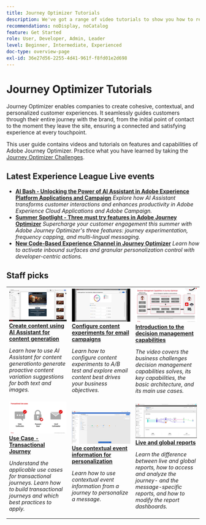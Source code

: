 ```yaml
---
title: Journey Optimizer Tutorials
description: We've got a range of video tutorials to show you how to reap the benefits of Journey Optimizer.
recommendations: noDisplay, noCatalog
feature: Get Started
role: User, Developer, Admin, Leader
level: Beginner, Intermediate, Experienced
doc-type: overview-page
exl-id: 36e27d56-2255-4d41-961f-f8fd01e2d698
---
```


# Journey Optimizer Tutorials

Journey Optimizer enables companies to create cohesive, contextual, and personalized customer experiences. It seamlessly guides customers through their entire journey with the brand, from the initial point of contact to the moment they leave the site, ensuring a connected and satisfying experience at every touchpoint.

This user guide contains videos and tutorials on features and capabilities of Adobe Journey Optimizer. Practice what you have learned by taking the [Journey Optimizer Challenges](https://experienceleague.adobe.com/en/docs/journey-optimizer-learn/challenges/introduction-and-prerequisites).
 
<div id="recs-overview-body-1"></div>
<div id="recs-overview-body-2"></div>
<div id="recs-overview-body-3"></div>
<div id="recs-overview-body-4"></div>
<div id="recs-overview-body-5"></div>
<div id="recs-overview-body-6"></div>

<div id="events-section">
 
## Latest Experience League Live events

* **[AI Bash - Unlocking the Power of AI Assistant in Adobe Experience Platform Applications and Campaign](https://experienceleague.adobe.com/en/docs/events/experience-league-live-recordings/episodes/exl-live-episode-09-26-24)**
  *Explore how AI Assistant transforms customer interactions and enhances productivity in Adobe Experience Cloud Applications and Adobe Campaign.* 
* **[Summer Spotlight - Three must try features in Adobe Journey Optimizer](https://experienceleague.adobe.com/en/docs/events/experience-league-live-recordings/episodes/exl-live-episode-08-28-24)**
  *Supercharge your customer engagement this summer with Adobe Journey Optimizer's three features: journey experimentation, frequency capping, and multi-lingual messaging.*
* **[New Code-Based Experience Channel in Journey Optimizer](https://experienceleague.adobe.com/en/docs/events/experience-league-live-recordings/episodes/exl-live-episode-04-24-24)**
  *Learn how to activate inbound surfaces and granular personalization control with developer-centric actions.*
  
 </div>

<div id="staff-picks-section">

## Staff picks

<table>
<tr>
    <td>
    <a href="../content-management/create-content-using-ai-assistant-for-content-generation.md">
      <img alt="Create content using AI Assistant for content generation (video)" src="../assets/3434635.jpg"/>
    </a>
    <div>
      <a href="../content-management/create-content-using-ai-assistant-for-content-generation.md">
    <strong>Create content using AI Assistant for content generation</strong>
    </a>
    </div>
    <p>
    <em>Learn how to use AI Assistant for content generationto generate proactive content variation suggestions for both text and images.
</em>
    <p>
  </td>
    <td>
    <a href="../experimentation/content-experiments-for-emails.md">
      <img alt="Configure content experiments for email campaigns(video)" src="../assets/3419893.jpeg"/>
    </a>
    <div>
      <a href="../experimentation/content-experiments-for-emails.md">
    <strong>Configure content experiments for email campaigns </strong>
    </a>
    </div>
    <p>
    <em>Learn how to configure content experiments to A/B test and explore email content best drives your business objectives.</em>
    <p>
  </td>
  </td>
    <td>
    <a href="../decision-management/create-decisions.md">
      <img alt="Introduction to the decision management capabilities" src="../assets/326961.jpg"/>
    </a>
    <div>
      <a href="../decision-management/create-decisions.md">
    <strong>Introduction to the decision management capabilities </strong>
    </a>
    </div>
    <p>
    <em>The video covers the business challenges decision management capabilities solves, its key capabilities, the basic architecture, and its main use cases.

</em>
    <p>
  </td>
</tr>
<tr>
  <td>
    <a href="../create-journeys/use-case-transactional-journey.md">
      <img alt="Use Case - Transactional Journey " src="../assets/334202.jpeg"/>
    </a>
    <div>
      <a href="../create-journeys/use-case-transactional-journey.md">
    <strong>Use Case - Transactional Journey </strong>
    </a>
    </div>
    <p>
    <em>Understand the applicable use cases for transactional journeys. Learn how to build transactional journeys and which best practices to apply.</em>
    <p>
  </td>
    <td>
    <a href="../personalize-content/use-contextual-event-information-for-personalization.md">
      <img alt="Use contextual event information for personalization" src="../assets/334165.jpg"/>
    </a>
    <div>
      <a href="../personalize-content/use-contextual-event-information-for-personalization.md">
    <strong>Use contextual event information for personalization </strong>
    </a>
    </div>
    <p>
    <em>Learn how to use contextual event information from a journey to personalize a message.</em>
    <p>
  </td>
  </td>
    <td>
    <a href="../report-and-monitor/live-and-global-reports.md">
      <img alt="Live and global reports" src="../assets/334108.jpg"/>
    </a>
    <div>
      <a href="../report-and-monitor/live-and-global-reports.md">
    <strong>Live and global reports </strong>
    </a>
    </div>
    <p>
    <em>Learn the difference between live and global reports, how to access and analyze the journey- and the message-specific reports, and how to modify the report dashboards.

</em>
    <p>
  </td>
</tr>
</table>
</div>
